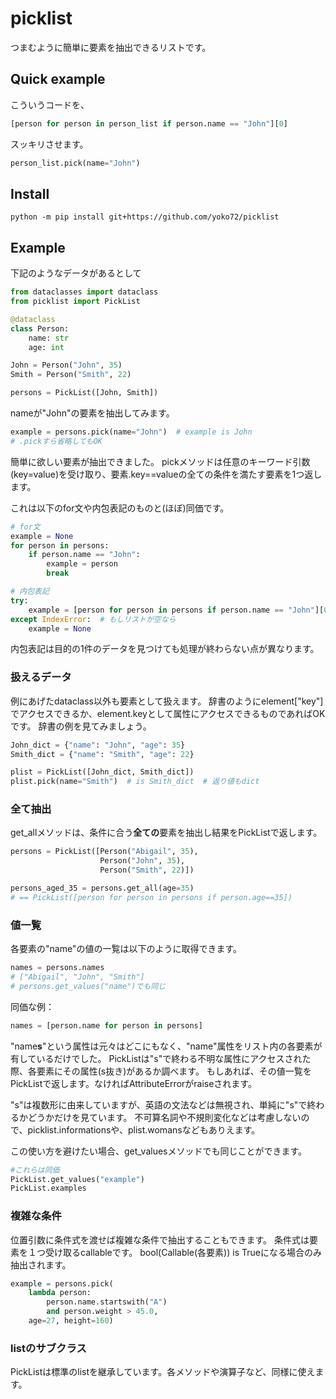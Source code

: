 # picklist

つまむように簡単に要素を抽出できるリストです。

## Quick example
こういうコードを、
```python
[person for person in person_list if person.name == "John"][0]
```

スッキリさせます。
```python
person_list.pick(name="John")
```

## Install
```
python -m pip install git+https://github.com/yoko72/picklist
```

## Example

下記のようなデータがあるとして
```python
from dataclasses import dataclass
from picklist import PickList

@dataclass
class Person:
    name: str
    age: int

John = Person("John", 35)
Smith = Person("Smith", 22)

persons = PickList([John, Smith])
```

nameが"John"の要素を抽出してみます。
```python
example = persons.pick(name="John")  # example is John
# .pickすら省略してもOK
```
簡単に欲しい要素が抽出できました。
pickメソッドは任意のキーワード引数(key=value)を受け取り、要素.key==valueの全ての条件を満たす要素を1つ返します。

これは以下のfor文や内包表記のものと(ほぼ)同価です。

```python
# for文
example = None
for person in persons:
    if person.name == "John":
        example = person
        break
```

```python
# 内包表記
try:
    example = [person for person in persons if person.name == "John"][0]
except IndexError:  # もしリストが空なら
    example = None
```

内包表記は目的の1件のデータを見つけても処理が終わらない点が異なります。

### 扱えるデータ

例にあげたdataclass以外も要素として扱えます。
辞書のようにelement["key"]でアクセスできるか、element.keyとして属性にアクセスできるものであればOKです。
辞書の例を見てみましょう。

```python
John_dict = {"name": "John", "age": 35}
Smith_dict = {"name": "Smith", "age": 22}

plist = PickList([John_dict, Smith_dict])
plist.pick(name="Smith")  # is Smith_dict  # 返り値もdict
```

### 全て抽出
get_allメソッドは、条件に合う**全ての**要素を抽出し結果をPickListで返します。

```python
persons = PickList([Person("Abigail", 35),
                    Person("John", 35),
                    Person("Smith", 22)])

persons_aged_35 = persons.get_all(age=35)  
# == PickList([person for person in persons if person.age==35])
```

### 値一覧

各要素の"name"の値の一覧は以下のように取得できます。
```python
names = persons.names
# ["Abigail", "John", "Smith"]
# persons.get_values("name")でも同じ
```
同価な例：

```python
names = [person.name for person in persons]
```
"name**s**"という属性は元々はどこにもなく、"name"属性をリスト内の各要素が有しているだけでした。
PickListは"s"で終わる不明な属性にアクセスされた際、各要素にその属性(s抜き)があるか調べます。
もしあれば、その値一覧をPickListで返します。なければAttributeErrorがraiseされます。

"s"は複数形に由来していますが、英語の文法などは無視され、単純に"s"で終わるかどうかだけを見ています。
不可算名詞や不規則変化などは考慮しないので、picklist.informationsや、plist.womansなどもありえます。

この使い方を避けたい場合、get_valuesメソッドでも同じことができます。
```python
#これらは同価
PickList.get_values("example")
PickList.examples
```

### 複雑な条件
位置引数に条件式を渡せば複雑な条件で抽出することもできます。
条件式は要素を１つ受け取るcallableです。
bool(Callable(各要素)) is Trueになる場合のみ抽出されます。

```python
example = persons.pick(
    lambda person: 
        person.name.startswith("A")
        and person.weight > 45.0,
    age=27, height=160)
```

### listのサブクラス
PickListは標準のlistを継承しています。各メソッドや演算子など、同様に使えます。
